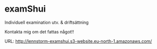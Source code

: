 # examShui
Individuell examination utv. &amp; driftsättning

Kontakta mig om det fattas något!!

URL:
http://lennstorm-examshui.s3-website.eu-north-1.amazonaws.com/
